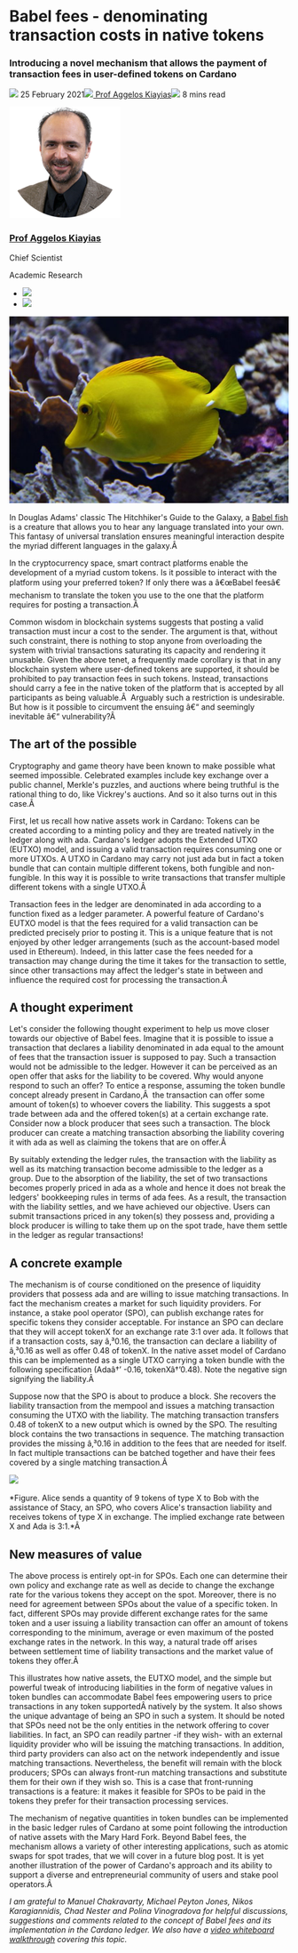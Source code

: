 # Babel fees - denominating transaction costs in native tokens
### **Introducing a novel mechanism that allows the payment of transaction fees in user-defined tokens on Cardano**
![](img/2021-02-25-babel-fees.002.png) 25 February 2021![](img/2021-02-25-babel-fees.002.png)[ Prof Aggelos Kiayias](tmp//en/blog/authors/aggelos-kiayias/page-1/)![](img/2021-02-25-babel-fees.003.png) 8 mins read

![Prof Aggelos Kiayias](img/2021-02-25-babel-fees.004.png)[](tmp//en/blog/authors/aggelos-kiayias/page-1/)
### [**Prof Aggelos Kiayias**](tmp//en/blog/authors/aggelos-kiayias/page-1/)
Chief Scientist

Academic Research

- ![](img/2021-02-25-babel-fees.005.png)[](mailto:aggelos.kiayias@iohk.io "Email")
- ![](img/2021-02-25-babel-fees.006.png)[](tmp///www.youtube.com/watch?v=nB6eDbnkAk8 "YouTube")

![Babel fees - denominating transaction costs in native tokens](img/2021-02-25-babel-fees.007.jpeg)

In Douglas Adams' classic The Hitchhiker's Guide to the Galaxy, a [Babel fish](http://www.bbc.co.uk/cult/hitchhikers/guide/babelfish.shtml) is a creature that allows you to hear any language translated into your own. This fantasy of universal translation ensures meaningful interaction despite the myriad different languages in the galaxy.Â 

In the cryptocurrency space, smart contract platforms enable the development of a myriad custom tokens. Is it possible to interact with the platform using your preferred token? If only there was a â€œBabel feesâ€ mechanism to translate the token you use to the one that the platform requires for posting a transaction.Â 

Common wisdom in blockchain systems suggests that posting a valid transaction must incur a cost to the sender. The argument is that, without such constraint, there is nothing to stop anyone from overloading the system with trivial transactions saturating its capacity and rendering it unusable. Given the above tenet, a frequently made corollary is that in any blockchain system where user-defined tokens are supported, it should be prohibited to pay transaction fees in such tokens. Instead, transactions should carry a fee in the native token of the platform that is accepted by all participants as being valuable.Â  Arguably such a restriction is undesirable. But how is it possible to circumvent the ensuing â€“ and seemingly inevitable â€“ vulnerability?Â 
## **The art of the possible**
Cryptography and game theory have been known to make possible what seemed impossible. Celebrated examples include key exchange over a public channel, Merkle's puzzles, and auctions where being truthful is the rational thing to do, like Vickrey's auctions. And so it also turns out in this case.Â 

First, let us recall how native assets work in Cardano: Tokens can be created according to a minting policy and they are treated natively in the ledger along with ada. Cardano's ledger adopts the Extended UTXO (EUTXO) model, and issuing a valid transaction requires consuming one or more UTXOs. A UTXO in Cardano may carry not just ada but in fact a token bundle that can contain multiple different tokens, both fungible and non-fungible. In this way it is possible to write transactions that transfer multiple different tokens with a single UTXO.Â 

Transaction fees in the ledger are denominated in ada according to a function fixed as a ledger parameter. A powerful feature of Cardano's EUTXO model is that the fees required for a valid transaction can be predicted precisely prior to posting it. This is a unique feature that is not enjoyed by other ledger arrangements (such as the account-based model used in Ethereum). Indeed, in this latter case the fees needed for a transaction may change during the time it takes for the transaction to settle, since other transactions may affect the ledger's state in between and influence the required cost for processing the transaction.Â 
## **A thought experiment**
Let's consider the following thought experiment to help us move closer towards our objective of Babel fees. Imagine that it is possible to issue a transaction that declares a liability denominated in ada equal to the amount of fees that the transaction issuer is supposed to pay. Such a transaction would not be admissible to the ledger. However it can be perceived as an open offer that asks for the liability to be covered. Why would anyone respond to such an offer? To entice a response, assuming the token bundle concept already present in Cardano,Â  the transaction can offer some amount of token(s) to whoever covers the liability. This suggests a spot trade between ada and the offered token(s) at a certain exchange rate. Consider now a block producer that sees such a transaction. The block producer can create a matching transaction absorbing the liability covering it with ada as well as claiming the tokens that are on offer.Â 

By suitably extending the ledger rules, the transaction with the liability as well as its matching transaction become admissible to the ledger as a group. Due to the absorption of the liability, the set of two transactions becomes properly priced in ada as a whole and hence it does not break the ledgers' bookkeeping rules in terms of ada fees. As a result, the transaction with the liability settles, and we have achieved our objective. Users can submit transactions priced in any token(s) they possess and, providing a block producer is willing to take them up on the spot trade, have them settle in the ledger as regular transactions!
## **A concrete example**
The mechanism is of course conditioned on the presence of liquidity providers that possess ada and are willing to issue matching transactions. In fact the mechanism creates a market for such liquidity providers. For instance, a stake pool operator (SPO), can publish exchange rates for specific tokens they consider acceptable. For instance an SPO can declare that they will accept tokenX for an exchange rate 3:1 over ada. It follows that if a transaction costs, say â‚³0.16, the transaction can declare a liability of â‚³0.16 as well as offer 0.48 of tokenX. In the native asset model of Cardano this can be implemented as a single UTXO carrying a token bundle with the following specification (Adaâ†’ -0.16, tokenXâ†’0.48). Note the negative sign signifying the liability.Â 

Suppose now that the SPO is about to produce a block. She recovers the liability transaction from the mempool and issues a matching transaction consuming the UTXO with the liability. The matching transaction transfers 0.48 of tokenX to a new output which is owned by the SPO. The resulting block contains the two transactions in sequence. The matching transaction provides the missing â‚³0.16 in addition to the fees that are needed for itself. In fact multiple transactions can be batched together and have their fees covered by a single matching transaction.Â 

![](img/2021-02-25-babel-fees.008.png)

*Figure. Alice sends a quantity of 9 tokens of type X to Bob with the assistance of Stacy, an SPO, who covers Alice's transaction liability and receives tokens of type X in exchange. The implied exchange rate between X and Ada is 3:1.*Â 
## **New measures of value**
The above process is entirely opt-in for SPOs. Each one can determine their own policy and exchange rate as well as decide to change the exchange rate for the various tokens they accept on the spot. Moreover, there is no need for agreement between SPOs about the value of a specific token. In fact, different SPOs may provide different exchange rates for the same token and a user issuing a liability transaction can offer an amount of tokens corresponding to the minimum, average or even maximum of the posted exchange rates in the network. In this way, a natural trade off arises between settlement time of liability transactions and the market value of tokens they offer.Â 

This illustrates how native assets, the EUTXO model, and the simple but powerful tweak of introducing liabilities in the form of negative values in token bundles can accommodate Babel fees empowering users to price transactions in any token supportedÂ natively by the system. It also shows the unique advantage of being an SPO in such a system. It should be noted that SPOs need not be the only entities in the network offering to cover liabilities. In fact, an SPO can readily partner -if they wish- with an external liquidity provider who will be issuing the matching transactions. In addition, third party providers can also act on the network independently and issue matching transactions. Nevertheless, the benefit will remain with the block producers; SPOs can always front-run matching transactions and substitute them for their own if they wish so. This is a case that front-running transactions is a feature: it makes it feasible for SPOs to be paid in the tokens they prefer for their transaction processing services.

The mechanism of negative quantities in token bundles can be implemented in the basic ledger rules of Cardano at some point following the introduction of native assets with the Mary Hard Fork. Beyond Babel fees, the mechanism allows a variety of other interesting applications, such as atomic swaps for spot trades, that we will cover in a future blog post. It is yet another illustration of the power of Cardano's approach and its ability to support a diverse and entrepreneurial community of users and stake pool operators.Â 

*I am grateful to Manuel Chakravarty, Michael Peyton Jones, Nikos Karagiannidis, Chad Nester and Polina Vinogradova for helpful discussions, suggestions and comments related to the concept of Babel fees and its implementation in the Cardano ledger. We also have a [video whiteboard walkthrough](https://youtu.be/YXaK0cvgoFQ?t=2184) covering this topic.*
